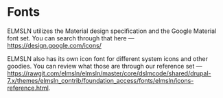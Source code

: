 # Fonts
ELMSLN utilizes the Material design specification and the Google Material font set. You can search through that here — https://design.google.com/icons/

ELMSLN also has its own icon font for different system icons and other goodies. You can review what those are through our reference set — https://rawgit.com/elmsln/elmsln/master/core/dslmcode/shared/drupal-7.x/themes/elmsln_contrib/foundation_access/fonts/elmsln/icons-reference.html.
